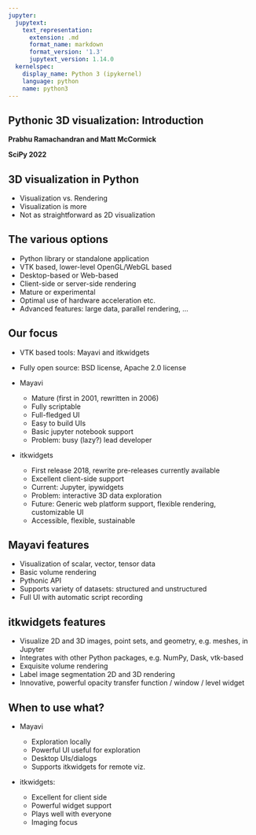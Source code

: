 ```yaml
---
jupyter:
  jupytext:
    text_representation:
      extension: .md
      format_name: markdown
      format_version: '1.3'
      jupytext_version: 1.14.0
  kernelspec:
    display_name: Python 3 (ipykernel)
    language: python
    name: python3
---
```


<!-- #region slideshow={"slide_type": "slide"} -->
## Pythonic 3D visualization: Introduction

**Prabhu Ramachandran and Matt McCormick**

**SciPy 2022**

<!-- #endregion -->


<!-- #region slideshow={"slide_type": "slide"} -->
## 3D visualization in Python

- Visualization vs. Rendering
- Visualization is more
- Not as straightforward as 2D visualization

<!-- #endregion -->

<!-- #region slideshow={"slide_type": "slide"} -->
## The various options

- Python library or standalone application
- VTK based, lower-level OpenGL/WebGL based
- Desktop-based or Web-based
- Client-side or server-side rendering
- Mature or experimental
- Optimal use of hardware acceleration etc.
- Advanced features: large data, parallel rendering, ...

<!-- #endregion -->

<!-- #region slideshow={"slide_type": "slide"} -->
## Our focus

- VTK based tools: Mayavi and itkwidgets

- Fully open source: BSD license, Apache 2.0 license

- Mayavi
   - Mature (first in 2001, rewritten in 2006)
   - Fully scriptable
   - Full-fledged UI
   - Easy to build UIs
   - Basic jupyter notebook support
   - Problem: busy (lazy?) lead developer

- itkwidgets
   - First release 2018, rewrite pre-releases currently available
   - Excellent client-side support
   - Current: Jupyter, ipywidgets
   - Problem: interactive 3D data exploration
   - Future: Generic web platform support, flexible rendering, customizable UI
   - Accessible, flexible, sustainable
<!-- #endregion -->

<!-- #region slideshow={"slide_type": "slide"} -->
## Mayavi features

- Visualization of scalar, vector, tensor data
- Basic volume rendering
- Pythonic API
- Supports variety of datasets: structured and unstructured
- Full UI with automatic script recording

<!-- #endregion -->

<!-- #region slideshow={"slide_type": "slide"} -->
## itkwidgets features

- Visualize 2D and 3D images, point sets, and geometry, e.g. meshes, in Jupyter
- Integrates with other Python packages, e.g. NumPy, Dask, vtk-based
- Exquisite volume rendering
- Label image segmentation 2D and 3D rendering
- Innovative, powerful opacity transfer function / window / level widget
<!-- #endregion -->


<!-- #region slideshow={"slide_type": "slide"} -->
## When to use what?

- Mayavi
  - Exploration locally
  - Powerful UI useful for exploration
  - Desktop UIs/dialogs
  - Supports itkwidgets for remote viz.

- itkwidgets:
  - Excellent for client side
  - Powerful widget support
  - Plays well with everyone
  - Imaging focus
<!-- #endregion -->
